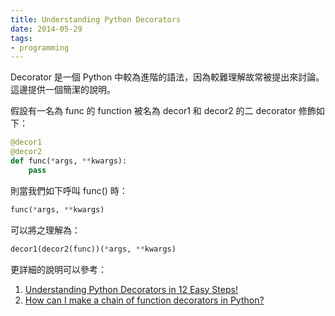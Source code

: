 ```yaml
---
title: Understanding Python Decorators
date: 2014-05-29
tags:
- programming
---
```


Decorator 是一個 Python 中較為進階的語法，因為較難理解故常被提出來討論。這邊提供一個簡潔的說明。

<!-- more -->

假設有一名為 func 的 function 被名為 decor1 和 decor2 的二 decorator 修飾如下：

``` python
@decor1
@decor2
def func(*args, **kwargs):
    pass
```

則當我們如下呼叫 func() 時：

``` python
func(*args, **kwargs)
```

可以將之理解為：

``` python
decor1(decor2(func))(*args, **kwargs)
```

更詳細的說明可以參考：

1. [Understanding Python Decorators in 12 Easy Steps!](http://simeonfranklin.com/blog/2012/jul/1/python-decorators-in-12-steps/)
2. [How can I make a chain of function decorators in Python?](http://stackoverflow.com/a/739679)
